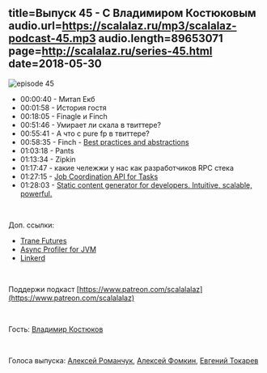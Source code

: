 title=Выпуск 45 - С Владимиром Костюковым
audio.url=https://scalalaz.ru/mp3/scalalaz-podcast-45.mp3
audio.length=89653071
page=http://scalalaz.ru/series-45.html
date=2018-05-30
----

![episode 45](img/episode45.jpg)

* 00:00:40 - Митап Екб
* 00:01:58 - История гостя
* 00:18:05 - Finagle и Finch
* 00:51:46 - Умирает ли скала в твиттере?
* 00:55:41 - А что с pure fp в твиттере?
* 00:58:35 - Finch - [Best practices and abstractions](https://github.com/finagle/finch/issues/263)
* 01:03:18 - Pants
* 01:13:34 - Zipkin
* 01:17:47 - какие чележжи у нас как разработчиков RPC стека
* 01:27:15 - [Job Coordination API for Tasks](https://github.com/KenSuenobu/scattersphere)
* 01:28:03 - [Static content generator for developers. Intuitive, scalable, powerful.](https://github.com/sake92/hepek)

<br/>

Доп. ссылки:

- [Trane Futures](https://github.com/traneio/future)
- [Async Profiler for JVM](https://github.com/jvm-profiling-tools)
- [Linkerd](https://github.com/linkerd/linkerd)

<br/>

Поддержи подкаст [https://www.patreon.com/scalalalaz](https://www.patreon.com/scalalalaz)

<br/>

Гость:
[Владимир Костюков](https://twitter.com/vkostyukov)

<br/>

Голоса выпуска:
[Алексей Романчук](http://github.com/13h3r),
[Алексей Фомкин](http://github.com/fomkin),
[Евгений Токарев](https://twitter.com/strobegen)
